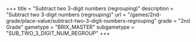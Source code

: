 +++
title = "Subtract two 3-digit numbers (regrouping)"
description = "Subtract two 3-digit numbers (regrouping)"
url = "/games/2nd-grade/place-value/subtract-two-3-digit-numbers-regrouping"
grade = "2nd Grade"
gametype = "BRIX_MASTER"
subgametype = "SUB_TWO_3_DIGIT_NUM_REGROUP"
+++